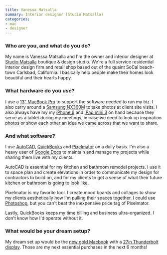 ```yaml
---
title: Vanessa Matsalla
summary: Interior designer (Studio Matsalla)
categories:
- mac
- designer
---
```


### Who are you, and what do you do?

My name is Vanessa Matsalla and I'm the owner and interior designer at [Studio Matsalla](http://www.studiomatsalla.com/ "Vanessa's studio") boutique & design studio. We're a full service residential interior design firm and retail shop based out of the quaint SoCal beach-town Carlsbad, California. I basically help people make their homes look beautiful and their hearts happy.

### What hardware do you use?

I use a [13" MacBook Pro][macbook-pro] to support the software needed to run my biz. I also carry around a [Samsung NX300M][nx300m] to take photos at client site visits. I also always have my my [iPhone 6][iphone-6] and [iPad mini 3][ipad-mini-3] on hand because they serve as a tablet during my meetings, in case we need to look up inspiration photos or show each other an idea we came across that we want to share.

### And what software?

I use [AutoCAD][], [QuickBooks][] and [Pixelmator][] on a daily basis. I'm also a heavy user of [Google Docs][google-docs] to maintain and manage my projects while sharing them live with my clients.

AutoCAD is essential for my kitchen and bathroom remodel projects. I use it to space plan and create elevations in order to communicate my design for contractors to build on, and for my clients to get a sense of what their future kitchen or bathroom is going to look like.

Pixelmator is my favorite tool. I create mood boards and collages to show my clients aesthetically how I'm pulling their spaces together. I could use [Photoshop][], but you can't beat the inexpensive price tag of Pixelmator.

Lastly, QuickBooks keeps my time billing and business ultra-organized. I don't know how I'd operate without it.

### What would be your dream setup?

My dream set up would be the [new gold Macbook][macbook.2] with a [27in Thunderbolt display][thunderbolt-display]. Those are my next essential purchases in the next 6 months!

[iphone-6]: https://en.wikipedia.org/wiki/IPhone_6 "A smartphone."
[ipad-mini-3]: https://en.wikipedia.org/wiki/IPad_Mini_3 "A 7.9 inch tablet device with a Retina screen."
[nx300m]: http://www.samsung.com/global/nx/nx300m/index.html "A 20.3 megapixel digital camera."
[thunderbolt-display]: https://www.apple.com/displays/ "A Thunderbolt-powered monitor."
[macbook-pro]: https://www.apple.com/macbook-pro/ "A laptop."
[macbook.2]: https://en.wikipedia.org/wiki/MacBook_(2015_version) "A very thin 12 inch laptop."
[google-docs]: https://en.wikipedia.org/wiki/Google_Docs "A web-based office suite."
[autocad]: https://www.autodesk.com/products/autocad/overview "CAD software."
[quickbooks]: https://quickbooks.intuit.com/ "Business accounting software for Windows."
[pixelmator]: http://www.pixelmator.com/mac/ "An image editor for the Mac."
[photoshop]: https://www.adobe.com/products/photoshop.html "A bitmap image editor."
